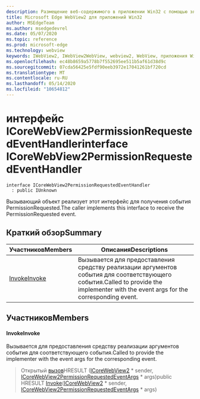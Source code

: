 ```yaml
---
description: Размещение веб-содержимого в приложении Win32 с помощью элемента управления Microsoft Edge WebView2
title: Microsoft Edge WebView2 для приложений Win32
author: MSEdgeTeam
ms.author: msedgedevrel
ms.date: 05/07/2020
ms.topic: reference
ms.prod: microsoft-edge
ms.technology: webview
keywords: IWebView2, IWebView2WebView, webview2, WebView, приложения Win32, Win32, EDGE, ICoreWebView2, ICoreWebView2Controller, элемент управления "веб-браузер", HTML Edge
ms.openlocfilehash: ec48b8659a5778b7f552695ee511b5af61d38d9c
ms.sourcegitcommit: 07cda56425e5fdf90eeb3972e17041261bf720cd
ms.translationtype: MT
ms.contentlocale: ru-RU
ms.lasthandoff: 05/14/2020
ms.locfileid: "10654812"
---
```

# <span data-ttu-id="fba48-104">интерфейс ICoreWebView2PermissionRequestedEventHandler</span><span class="sxs-lookup"><span data-stu-id="fba48-104">interface ICoreWebView2PermissionRequestedEventHandler</span></span> 

```
interface ICoreWebView2PermissionRequestedEventHandler
  : public IUnknown
```

<span data-ttu-id="fba48-105">Вызывающий объект реализует этот интерфейс для получения события PermissionRequested.</span><span class="sxs-lookup"><span data-stu-id="fba48-105">The caller implements this interface to receive the PermissionRequested event.</span></span>

## <span data-ttu-id="fba48-106">Краткий обзор</span><span class="sxs-lookup"><span data-stu-id="fba48-106">Summary</span></span>

 <span data-ttu-id="fba48-107">Участников</span><span class="sxs-lookup"><span data-stu-id="fba48-107">Members</span></span>                        | <span data-ttu-id="fba48-108">Описания</span><span class="sxs-lookup"><span data-stu-id="fba48-108">Descriptions</span></span>
--------------------------------|---------------------------------------------
[<span data-ttu-id="fba48-109">Invoke</span><span class="sxs-lookup"><span data-stu-id="fba48-109">Invoke</span></span>](#invoke) | <span data-ttu-id="fba48-110">Вызывается для предоставления средству реализации аргументов события для соответствующего события.</span><span class="sxs-lookup"><span data-stu-id="fba48-110">Called to provide the implementer with the event args for the corresponding event.</span></span>

## <span data-ttu-id="fba48-111">Участников</span><span class="sxs-lookup"><span data-stu-id="fba48-111">Members</span></span>

#### <span data-ttu-id="fba48-112">Invoke</span><span class="sxs-lookup"><span data-stu-id="fba48-112">Invoke</span></span> 

<span data-ttu-id="fba48-113">Вызывается для предоставления средству реализации аргументов события для соответствующего события.</span><span class="sxs-lookup"><span data-stu-id="fba48-113">Called to provide the implementer with the event args for the corresponding event.</span></span>

> <span data-ttu-id="fba48-114">Открытый [вызов](#invoke)HRESULT ([ICoreWebView2](icorewebview2.md) \* sender, [ICoreWebView2PermissionRequestedEventArgs](icorewebview2permissionrequestedeventargs.md) \* args)</span><span class="sxs-lookup"><span data-stu-id="fba48-114">public HRESULT [Invoke](#invoke)([ICoreWebView2](icorewebview2.md) \* sender, [ICoreWebView2PermissionRequestedEventArgs](icorewebview2permissionrequestedeventargs.md) \* args)</span></span>


